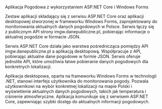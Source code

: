 Aplikacja Pogodowa z wykorzystaniem ASP.NET Core i Windows Forms

Zestaw aplikacji składający się z serwisu ASP.NET Core oraz aplikacji desktopowej stworzonej w frameworku Windows Forms, 
zaprojektowany do monitorowania aktualnych danych pogodowych w Polsce. Serwis łączy się z publicznym API strony imgw.danepubliczne.pl, 
pobierając informacje o aktualnej pogodzie w formacie JSON.


Serwis ASP.NET Core działa jako warstwa pośrednicząca pomiędzy API imgw.danepubliczne.pl a aplikacją desktopową. 
Współpracuje z API, pobierając aktualne dane pogodowe w formie JSON. Serwis oferuje jednolite API, 
które umożliwia łatwe pobieranie danych pogodowych dla konkretnych lokalizacji.


Aplikacja desktopowa, oparta na frameworku Windows Forms w technologii .NET, stanowi interfejs użytkownika do monitorowania pogody. 
Pozwala użytkownikowi na wybór konkretnej lokalizacji na mapie Polski i wyświetlenie aktualnych danych pogodowych, 
takich jak temperatura i ciśnienie atmosferyczne. Aplikacja komunikuje się z serwisem ASP.NET Core, zapewniając szybki dostęp do aktualnych informacji pogodowych.
